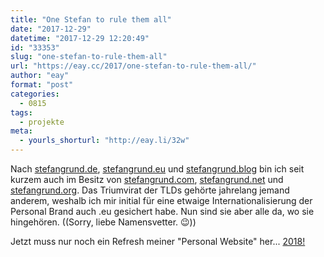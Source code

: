 ```yaml
---
title: "One Stefan to rule them all"
date: "2017-12-29"
datetime: "2017-12-29 12:20:49"
id: "33353"
slug: "one-stefan-to-rule-them-all"
url: "https://eay.cc/2017/one-stefan-to-rule-them-all/"
author: "eay"
format: "post"
categories:
  - 0815
tags:
  - projekte
meta:
  - yourls_shorturl: "http://eay.li/32w"
---
```


Nach [stefangrund.de](https://stefangrund.de/), [stefangrund.eu](http://stefangrund.eu/) und [stefangrund.blog](http://stefangrund.blog/) bin ich seit kurzem auch im Besitz von [stefangrund.com](http://stefangrund.com/), [stefangrund.net](http://stefangrund.net/) und [stefangrund.org](http://stefangrund.org/). Das Triumvirat der TLDs gehörte jahrelang jemand anderem, weshalb ich mir initial für eine etwaige Internationalisierung der Personal Brand auch .eu gesichert habe. Nun sind sie aber alle da, wo sie hingehören. ((Sorry, liebe Namensvetter. 😉))

Jetzt muss nur noch ein Refresh meiner "Personal Website" her... [2018!](https://eay.cc/2017/status-2017-11-19-1929/)
